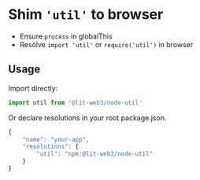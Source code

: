 # Shim `'util'` to browser

- Ensure `process` in globalThis
- Resolve `import 'util'` or `require('util')` in browser

## Usage

Import directly:

```javascript
import util from '@lit-web3/node-util'
```

Or declare resolutions in your root package.json.

```javascript
{
	"name": "your-app",
	"resolutions": {
		"util": "npm:@lit-web3/node-util"
	}
}
```
